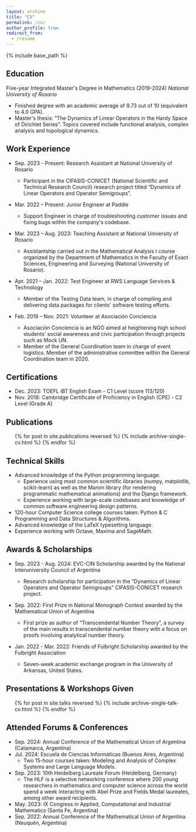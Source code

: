 ```yaml
---
layout: archive
title: "CV"
permalink: /cv/
author_profile: true
redirect_from:
  - /resume
---
```


{% include base_path %}

## Education
Five-year Integrated Master's Degree in Mathematics (2019-2024)
*National University of Rosario*
* Finished degree with an academic average of 9.73 out of 10 (equivalent to 4.0 GPA).
* Master's thesis: “The Dynamics of Linear Operators in the Hardy Space of Dirichlet Series”. Topics covered include functional analysis, complex analysis and topological dynamics.

## Work Experience
* Sep. 2023 - Present: Research Assistant at National University of Rosario
  * Participant in the CIFASIS-CONICET (National Scientific and Technical Research Council) research project titled “Dynamics of Linear Operators and Operator Semigroups”.

* Mar. 2022 – Present: Junior Engineer at Paddle
  * Support Engineer in charge of troubleshooting customer issues and fixing bugs within the company's codebase.

* Mar. 2023 – Aug. 2023: Teaching Assistant at National University of Rosario
  * Assistantship carried out in the Mathematical Analysis I course organized by the Department of Mathematics in the Faculty of Exact Sciences, Engineering and Surveying (National University of Rosario).

* Apr. 2021 – Jan. 2022: Test Engineer at RWS Language Services & Technology
  * Member of the Testing Data team, in charge of compiling and delivering data packages for clients' software testing efforts.

* Feb. 2019 – Nov. 2021: Volunteer at Asociación Conciencia
  * Asociación Conciencia is an NGO aimed at heightening high school students' social awareness and civic participation through projects such as Mock UN.
  * Member of the General Coordination team in charge of event logistics. Member of the administrative committee within the General Coordination team in 2020.

## Certifications
* Dec. 2023: TOEFL iBT English Exam - C1 Level (score 113/120)
* Nov. 2018: Cambridge Certificate of Proficiency in English (CPE) - C2 Level (Grade A)

<!-- Publications
======
*(In progress)* **Hypercyclic operators on Hardy spaces of Dirichlet series** (2024). Cardeccia R., Muro S., Palumbo M.
Preliminary version available in my personal page. -->

## Publications
  <ul>{% for post in site.publications reversed %}
    {% include archive-single-cv.html %}
  {% endfor %}</ul>

## Technical Skills
* Advanced knowledge of the Python programming language.
  * Eperience using most common scientific libraries (numpy, matplotlib, scikit-learn) as well as the Manim library (for rendering programmatic mathematical animations) and the Django framework.
  * Experience working with large-scale codebases and knowledge of common software engineering design patterns.
* 120-hour Computer Science college courses taken: Python & C Programming and Data Structures & Algorithms.
* Advanced knowledge of the LaTeX typesetting language.
* Experience working with Octave, Maxima and SageMath.

## Awards & Scholarships
* Sep. 2023 - Aug. 2024: EVC-CIN Scholarship awarded by the National Interuniversity Council of Argentina
  * Research scholarship for participation in the “Dynamics of Linear Operators and Operator Semigroups” CIFASIS-CONICET research project.

* Sep. 2022: First Prize in National Monograph Contest awarded by the Mathematical Union of Argentina
  * First prize as author of “Transcendental Number Theory”, a survey of the main results in transcendental number theory with a focus on proofs involving analytical number theory.

* Jan. 2022 - Mar. 2022: Friends of Fulbright Scholarship awarded by the Fulbright Association
  * Seven-week academic exchange program in the University of Arkansas, United States.

## Presentations & Workshops Given
  <ul>{% for post in site.talks reversed %}
    {% include archive-single-talk-cv.html  %}
  {% endfor %}</ul>
  
## Attended Forums & Conferences
* Sep. 2024: Annual Conference of the Mathematical Union of Argentina (Catamarca, Argentina)
* Jul. 2024: Escuela de Ciencias Informáticas (Buenos Aires, Argentina)
  * Two 15-hour courses taken: Modeling and Analysis of Complex Systems and Large Language Models.
* Sep. 2023: 10th Heidelberg Laureate Forum (Heidelberg, Germany)
  * The HLF is a selective networking conference where 200 young researchers in mathematics and computer science across the world spend a week interacting with Abel Prize and Fields Medal laureates, among other award recipients.
* May. 2023: IX Congress in Applied, Computational and Industrial Mathematics (Santa Fe, Argentina)
* Sep. 2022: Annual Conference of the Mathematical Union of Argentina (Neuquén, Argentina)